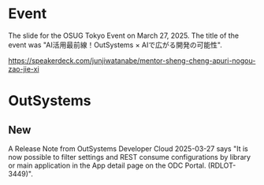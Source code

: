 # Event
The slide for the OSUG Tokyo Event on March 27, 2025. The title of the event was "AI活用最前線！OutSystems × AIで広がる開発の可能性".

https://speakerdeck.com/junjiwatanabe/mentor-sheng-cheng-apuri-nogou-zao-jie-xi

# OutSystems
## New
A Release Note from OutSystems Developer Cloud 2025-03-27 says "It is now possible to filter settings and REST consume configurations by library or main application in the App detail page on the ODC Portal. (RDLOT-3449)".

